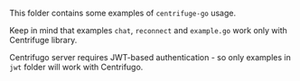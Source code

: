 This folder contains some examples of `centrifuge-go` usage.

Keep in mind that examples `chat`, `reconnect` and `example.go` work only with Centrifuge library.

Centrifugo server requires JWT-based authentication - so only examples in `jwt` folder will work with Centrifugo.
